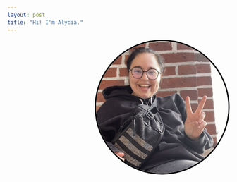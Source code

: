 ```yaml
---
layout: post
title: "Hi! I'm Alycia."
---
```

<img
  src="/assets/img/7BBCB897-3E8B-4C4E-A6DA-EF965BC0E7C0_1_201_a.jpeg"
  style="display: block; border-radius: 50%; margin-left: auto; maring-right: auto; border: 3px solid black; max-width: 300px">
  
